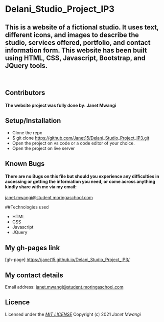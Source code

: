 # Delani_Studio_Project_IP3

## This is a website of a fictional studio. It uses text, different icons, and images to describe the studio, services offered, portfolio, and contact information form. This website has been built using HTML, CSS, Javascript, Bootstrap, and JQuery tools.
​
## **Contributors**
#### The website project was fully done by: **Janet Mwangi**

## **Setup/Installation**
* Clone the repo 
* $ git clone https://github.com/Janet15/Delani_Studio_Project_IP3.git
* Open the project on vs code or a code editor of your choice.
* Open the project on live server


##  **Known Bugs**
#### There are no Bugs on this file but should you experience any difficulties in accessing or getting the information you need, or come across anything kindly share with me via my email: 
janet.mwangi@student.moringaschool.com

##Technologies used
* HTML
* CSS
* Javascript
* JQuery
## My gh-pages link

[gh-page]  https://janet15.github.io/Delani_Studio_Project_IP3/ 

## My contact details

Email address: janet.mwangi@student.moringaschool.com
## Licence
Licensed under the *[MIT LICENSE](License.txt)*
Copyright (c) 2021 *Janet Mwangi*
